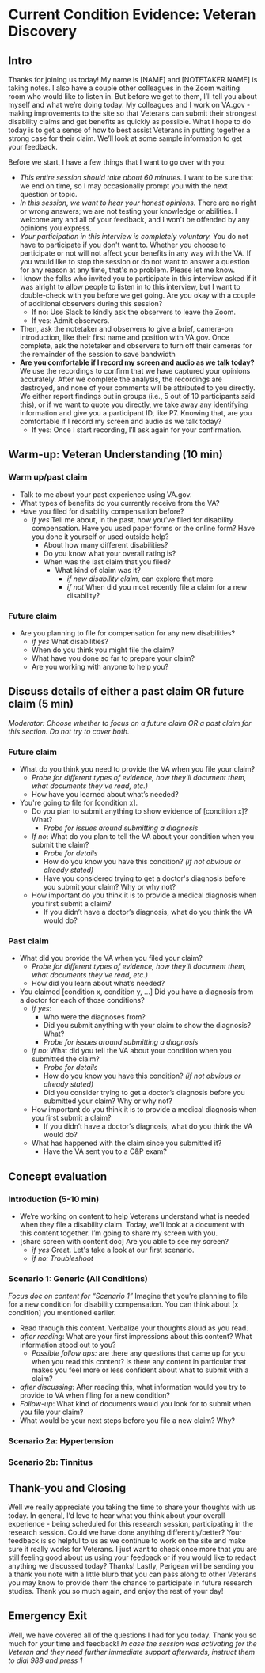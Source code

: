 # Current Condition Evidence: Veteran Discovery

## Intro
Thanks for joining us today! My name is [NAME] and [NOTETAKER NAME] is taking notes. I also have a couple other colleagues in the Zoom waiting room who would like to listen in. But before we get to them, I’ll tell you about myself and what we’re doing today.
My colleagues and I work on VA.gov - making improvements to the site so that Veterans can submit their strongest disability claims and get benefits as quickly as possible. What I hope to do today is to get a sense of how to best assist Veterans in putting together a strong case for their claim. We’ll look at some sample information to get your feedback.

Before we start, I have a few things that I want to go over with you:
- *This entire session should take about 60 minutes.* I want to be sure that we end on time, so I may occasionally prompt you with the next question or topic.
- *In this session, we want to hear your honest opinions.* There are no right or wrong answers; we are not testing your knowledge or abilities. I welcome any and all of your feedback, and I won't be offended by any opinions you express.
- *Your participation in this interview is completely voluntary.* You do not have to participate if you don't want to. Whether you choose to participate or not will not affect your benefits in any way with the VA. If you would like to stop the session or do not want to answer a question for any reason at any time, that's no problem. Please let me know.
- I know the folks who invited you to participate in this interview asked if it was alright to allow people to listen in to this interview, but I want to double-check with you before we get going. Are you okay with a couple of additional observers during this session?
  - If no: Use Slack to kindly ask the observers to leave the Zoom.
  - If yes: Admit observers.
- Then, ask the notetaker and observers to give a brief, camera-on introduction, like their first name and position with VA.gov. 
Once complete, ask the notetaker and observers to turn off their cameras for the remainder of the session to save bandwidth
- **Are you comfortable if I record my screen and audio as we talk today?** We use the recordings to confirm that we have captured your opinions accurately. After we complete the analysis, the recordings are destroyed, and none of your comments will be attributed to you directly. We either report findings out in groups (i.e., 5 out of 10 participants said this), or if we want to quote you directly, we take away any identifying information and give you a participant ID, like P7.
Knowing that, are you comfortable if I record my screen and audio as we talk today?
  - If yes: Once I start recording, I’ll ask again for your confirmation.


## Warm-up: Veteran Understanding (10 min)
### Warm up/past claim
- Talk to me about your past experience using VA.gov. 
- What types of benefits do you currently receive from the VA?
- Have you filed for disability compensation before?
    - *if yes* Tell me about, in the past, how you’ve filed for disability compensation. Have you used paper forms or the online form? Have you done it yourself or used outside help?
      - About how many different disabilities?
      - Do you know what your overall rating is?
      - When was the last claim that you filed?
        - What kind of claim was it?
          - *if new disability claim*, can explore that more
          - *if not* When did you most recently file a claim for a new disability?
### Future claim
- Are you planning to file for compensation for any new disabilities?
  - *if yes* What disabilities?
  - When do you think you might file the claim?
  - What have you done so far to prepare your claim?
  - Are you working with anyone to help you?
 
## Discuss details of either a past claim OR future claim (5 min)
*Moderator: Choose whether to focus on a future claim OR a past claim for this section. Do not try to cover both.*

### Future claim
- What do you think you need to provide the VA when you file your claim?
  - *Probe for different types of evidence, how they'll document them, what documents they've read, etc.)*
  - How have you learned about what’s needed?
- You're going to file for [condition x].
  - Do you plan to submit anything to show evidence of [condition x]? What?
    - *Probe for issues around submitting a diagnosis*
  - *If no*: What do you plan to tell the VA about your condition when you submit the claim?
    - *Probe for details*
    - How do you know you have this condition? *(if not obvious or already stated)*
    - Have you considered trying to get a doctor's diagnosis before you submit your claim? Why or why not?
  - How important do you think it is to provide a medical diagnosis when you first submit a claim?
    - If you didn’t have a doctor’s diagnosis, what do you think the VA would do?

### Past claim
- What did you provide the VA when you filed your claim?
  - *Probe for different types of evidence, how they'll document them, what documents they've read, etc.)*
  - How did you learn about what’s needed?
- You claimed [condition x, condition y, ...] Did you have a diagnosis from a doctor for each of those conditions?
  - *if yes*:
    - Who were the diagnoses from?
    - Did you submit anything with your claim to show the diagnosis? What?
    - *Probe for issues around submitting a diagnosis*
  - *if no*: What did you tell the VA about your condition when you submitted the claim?
    - *Probe for details*
    - How do you know you have this condition? *(if not obvious or already stated)*
    - Did you consider trying to get a doctor’s diagnosis before you submitted your claim? Why or why not?
  - How important do you think it is to provide a medical diagnosis when you first submit a claim?
    - If you didn’t have a doctor’s diagnosis, what do you think the VA would do?
  - What has happened with the claim since you submitted it?
    - Have the VA sent you to a C&P exam?

## Concept evaluation
### Introduction (5-10 min)
- We’re working on content to help Veterans understand what is needed when they file a disability claim. Today, we’ll look at a document with this content together. I’m going to share my screen with you.
- [share screen with content doc] Are you able to see my screen?
  - *if yes* Great. Let's take a look at our first scenario.
  - *if no: Troubleshoot*
### Scenario 1: Generic (All Conditions)
*Focus doc on content for “Scenario 1”* Imagine that you’re planning to file for a new condition for disability compensation. You can think about [x condition] you mentioned earlier.
- Read through this content. Verbalize your thoughts aloud as you read.
- *after reading*: What are your first impressions about this content? What information stood out to you?
  - *Possible follow ups:* are there any questions that came up for you when you read this content? Is there any content in particular that makes you feel more or less confident about what to submit with a claim? 
- *after discussing*: After reading this, what information would you try to provide to VA when filing for a new condition?
 - *Follow-up*: What kind of documents would you look for to submit when you file your claim?
- What would be your next steps before you file a new claim? Why?

### Scenario 2a: Hypertension
### Scenario 2b: Tinnitus





## Thank-you and Closing
Well we really appreciate you taking the time to share your thoughts with us today. 
In general, I’d love to hear what you think about your overall experience - being scheduled for this research session, participating in the research session. Could we have done anything differently/better?
Your feedback is so helpful to us as we continue to work on the site and make sure it really works for Veterans. I just want to check once more that you are still feeling good about us using your feedback or if you would like to redact anything we discussed today?
Thanks! Lastly, Perigean will be sending you a thank you note with a little blurb that you can pass along to other Veterans you may know to provide them the chance to participate in future research studies.
Thank you so much again, and enjoy the rest of your day!

## Emergency Exit
Well, we have covered all of the questions I had for you today. Thank you so much for your time and feedback! 
*In case the session was activating for the Veteran and they need further immediate support afterwards, instruct them to dial 988 and press 1*


